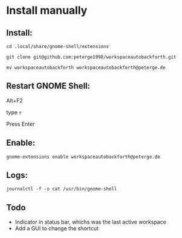 # Install manually

## Install:

`cd .local/share/gnome-shell/extensions`

`git clone git@github.com:peterge1998/workspaceautobackforth.git`

`mv workspaceautobackforth workspaceautobackforth@peterge.de`

## Restart GNOME Shell:

Alt+F2

type `r`

Press Enter

## Enable:

`gnome-extensions enable workspaceautobackforth@peterge.de`

## Logs:

`journalctl -f -o cat /usr/bin/gnome-shell`

## Todo
- Indicator in status bar, whichs was the last active workspace
- Add a GUI to change the shortcut
